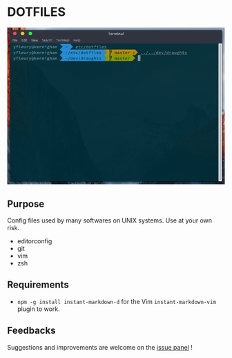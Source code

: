 # DOTFILES

![Terminal](./screenshots/terminal.png)

## Purpose

Config files used by many softwares on UNIX systems. Use at your own risk.

* editorconfig
* git
* vim
* zsh

## Requirements

* `npm -g install instant-markdown-d` for the Vim `instant-markdown-vim` plugin to work.

## Feedbacks

Suggestions and improvements are welcome on the [issue panel](https://github.com/yoannfleurydev/dotfiles/issues/new) !
